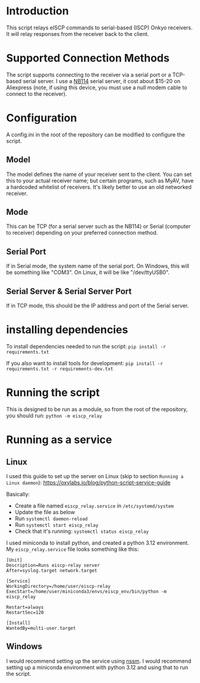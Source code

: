 # Introduction

This script relays eISCP commands to serial-based (ISCP) Onkyo receivers. It will relay responses from the receiver back to the client.

# Supported Connection Methods

The script supports connecting to the receiver via a serial port or a TCP-based serial server. I use a [NB114](https://www.cdebyte.com/products/NB114) serial server, it cost about $15-20 on Aliexpress (note, if using this device, you must use a null modem cable to connect to the receiver).

# Configuration

A config.ini in the root of the repository can be modified to configure the script.

## Model

The model defines the name of your receiver sent to the client. You can set this to your actual receiver name; but certain programs, such as MyAV, have a hardcoded whitelist of receivers. It's likely better to use an old networked receiver.

## Mode

This can be TCP (for a serial server such as the NB114) or Serial (computer to receiver) depending on your preferred connection method.

## Serial Port

If in Serial mode, the system name of the serial port. On Windows, this will be something like "COM3". On Linux, it will be like "/dev/ttyUSB0".

## Serial Server & Serial Server Port

If in TCP mode, this should be the IP address and port of the Serial server.

# installing dependencies

To install dependencies needed to run the script:
`pip install -r requirements.txt`

If you also want to install tools for development:
`pip install -r requirements.txt -r requirements-dev.txt`

# Running the script

This is designed to be run as a module, so from the root of the repository, you should run:
`python -m eiscp_relay`

# Running as a service

## Linux

I used this guide to set up the server on Linux (skip to section `Running a Linux daemon`):
https://oxylabs.io/blog/python-script-service-guide

Basically:

 * Create a file named `eiscp_relay.service` in `/etc/systemd/system`
 * Update the file as below
 * Run `systemctl daemon-reload`
 * Run `systemctl start eiscp_relay`
 * Check that it's running: `systemctl status eiscp_relay`


I used miniconda to install python, and created a python 3.12 environment. My `eiscp_relay.service` file looks something like this:

```
[Unit]
Description=Runs eiscp-relay server
After=syslog.target network.target

[Service]
WorkingDirectory=/home/user/eiscp-relay
ExecStart=/home/user/miniconda3/envs/eiscp_env/bin/python -m eiscp_relay

Restart=always
RestartSec=120

[Install]
WantedBy=multi-user.target
```

## Windows

I would recommend setting up the service using [nssm](https://nssm.cc). I would recommend setting up a miniconda environment with python 3.12 and using that to run the script.
